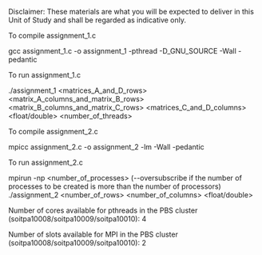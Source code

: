 Disclaimer: These materials are what you will be expected to deliver in this Unit of Study and shall be regarded as indicative only.

To compile assignment_1.c

gcc assignment_1.c -o assignment_1 -pthread -D_GNU_SOURCE -Wall -pedantic


To run assignment_1.c

./assignment_1 <matrices_A_and_D_rows> <matrix_A_columns_and_matrix_B_rows> <matrix_B_columns_and_matrix_C_rows> <matrices_C_and_D_columns> <float/double> <number_of_threads>


To compile assignment_2.c

mpicc assignment_2.c -o assignment_2 -lm -Wall -pedantic


To run assignment_2.c

mpirun -np <number_of_processes> (--oversubscribe if the number of processes to be created is more than the number of processors) ./assignment_2 <number_of_rows> <number_of_columns> <float/double>


Number of cores available for pthreads in the PBS cluster (soitpa10008/soitpa10009/soitpa10010): 4

Number of slots available for MPI in the PBS cluster (soitpa10008/soitpa10009/soitpa10010): 2
